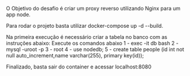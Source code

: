 O Objetivo do desafio é criar um proxy reverso utilizando Nginx para um app node.

Para rodar o projeto basta utilizar docker-compose up -d --build.

Na primeira execução é necessário criar a tabela no banco com as instruções abaixo:
Execute os comandos abaixo
1 - exec -it db bash
2 - mysql -uroot -p
3 - root
4 - use nodedb;
5 - create table people (id int not null auto_increment,name varchar(255), primary key(id));

Finalizado, basta sair do container e acessar localhost:8080
